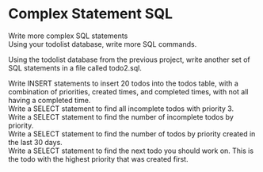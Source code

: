 # Complex Statement SQL

Write more complex SQL statements<br>
Using your todolist database, write more SQL commands.<br>

Using the todolist database from the previous project, write another set of SQL statements in a file called todo2.sql.<br>

Write INSERT statements to insert 20 todos into the todos table, with a combination of priorities, created times, and completed times, with not all having a completed time.<br>
Write a SELECT statement to find all incomplete todos with priority 3.<br>
Write a SELECT statement to find the number of incomplete todos by priority.<br>
Write a SELECT statement to find the number of todos by priority created in the last 30 days.<br>
Write a SELECT statement to find the next todo you should work on. This is the todo with the highest priority that was created first.<br>
